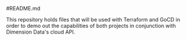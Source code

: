 #README.md

This repository holds files that will be used with Terraform and GoCD in order to demo out the capabilities of both projects in conjunction with Dimension Data's cloud API.
